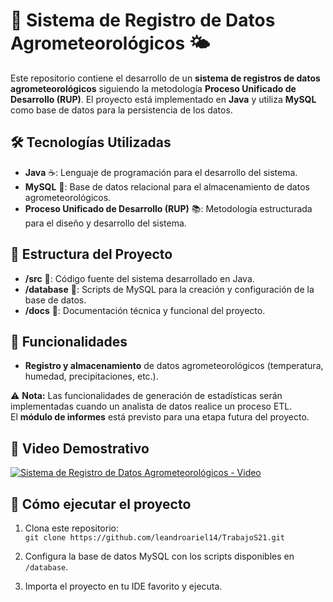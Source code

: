 # 🌿 Sistema de Registro de Datos Agrometeorológicos 🌤️

Este repositorio contiene el desarrollo de un **sistema de registros de datos agrometeorológicos** siguiendo la metodología **Proceso Unificado de Desarrollo (RUP)**. El proyecto está implementado en **Java** y utiliza **MySQL** como base de datos para la persistencia de los datos.

## 🛠️ Tecnologías Utilizadas

- **Java** ☕️: Lenguaje de programación para el desarrollo del sistema.
- **MySQL** 💾: Base de datos relacional para el almacenamiento de datos agrometeorológicos.
- **Proceso Unificado de Desarrollo (RUP)** 📚: Metodología estructurada para el diseño y desarrollo del sistema.

## 📂 Estructura del Proyecto

- **/src** 📁: Código fuente del sistema desarrollado en Java.
- **/database** 💾: Scripts de MySQL para la creación y configuración de la base de datos.
- **/docs** 📝: Documentación técnica y funcional del proyecto.

## 🌱 Funcionalidades

- **Registro y almacenamiento** de datos agrometeorológicos (temperatura, humedad, precipitaciones, etc.).

⚠️ **Nota:** Las funcionalidades de generación de estadísticas serán implementadas cuando un analista de datos realice un proceso ETL.  
El **módulo de informes** está previsto para una etapa futura del proyecto.

## 🎥 Video Demostrativo

[![Sistema de Registro de Datos Agrometeorológicos - Video](https://img.youtube.com/vi/X03dDCdwE88/0.jpg)](https://youtu.be/X03dDCdwE88)

## 🚀 Cómo ejecutar el proyecto

1. Clona este repositorio:  
   `git clone https://github.com/leandroariel14/TrabajoS21.git`
   
2. Configura la base de datos MySQL con los scripts disponibles en `/database`.

3. Importa el proyecto en tu IDE favorito y ejecuta.

